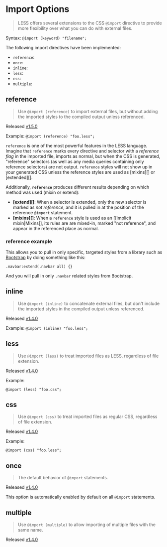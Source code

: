 # Import Options
> LESS offers several extensions to the CSS `@import` directive to provide more flexibility over what you can do with external files.

Syntax: `@import (keyword) "filename";`

The following import directives have been implemented:

* `reference`:
* `once`:
* `inline`:
* `less`:
* `css`:
* `multiple`:


## reference
> Use `@import (reference)` to import external files, but without adding the imported styles to the compiled output unless referenced.

Released [v1.5.0](https://github.com/less/less.js/blob/master/CHANGELOG.md)

Example: `@import (reference) "foo.less";`

`reference` is one of the most powerful features in the LESS language. Imagine that `reference` marks every directive and selector with a _reference flag_ in the imported file, imports as normal, but when the CSS is generated, "reference" selectors (as well as any media queries containing only reference selectors) are not output. `reference` styles will not show up in your generated CSS unless the reference styles are used as [mixins][] or [extended][].

Additionally, **`reference`** produces different results depending on which method was used (mixin or extend):

* **[extend][]**: When a selector is extended, only the new selector is marked as _not reference_, and it is pulled in at the position of the reference `@import` statement.
* **[mixins][]**: When a `reference` style is used as an [[implicit mixin|Mixins]], its rules are are mixed-in, marked "not reference", and appear in the referenced place as normal.


### reference example
This allows you to pull in only specific, targeted styles from a library such as [Bootstrap](https://github.com/twbs/bootstrap) by doing something like this:

```less
.navbar:extend(.navbar all) {}
```

And you will pull in only `.navbar` related styles from Bootstrap.


## inline
> Use `@import (inline)` to concatenate external files, but don't include the imported styles in the compiled output unless referenced.

Released [v1.4.0](https://github.com/less/less.js/blob/master/CHANGELOG.md)

Example: `@import (inline) "foo.less";`


## less
> Use `@import (less)` to treat imported files as LESS, regardless of file extension.

Released [v1.4.0](https://github.com/less/less.js/blob/master/CHANGELOG.md)

Example:

```less
@import (less) "foo.css";
```

## css
> Use `@import (css)` to treat imported files as regular CSS, regardless of file extension.

Released [v1.4.0](https://github.com/less/less.js/blob/master/CHANGELOG.md)

Example:

```less
@import (css) "foo.less";
```

## once
> The default behavior of `@import` statements.

Released [v1.4.0](https://github.com/less/less.js/blob/master/CHANGELOG.md)

This option is automatically enabled by default on all `@import` statements.


## multiple
> Use `@import (multiple)` to allow importing of multiple files with the same name.

Released [v1.4.0](https://github.com/less/less.js/blob/master/CHANGELOG.md)

